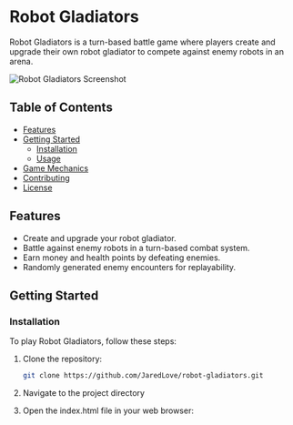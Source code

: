 # Robot Gladiators

Robot Gladiators is a turn-based battle game where players create and upgrade their own robot gladiator to compete against enemy robots in an arena.

![Robot Gladiators Screenshot](screenshot.png)

## Table of Contents

- [Features](#features)
- [Getting Started](#getting-started)
  - [Installation](#installation)
  - [Usage](#usage)
- [Game Mechanics](#game-mechanics)
- [Contributing](#contributing)
- [License](#license)

## Features

- Create and upgrade your robot gladiator.
- Battle against enemy robots in a turn-based combat system.
- Earn money and health points by defeating enemies.
- Randomly generated enemy encounters for replayability.

## Getting Started

### Installation

To play Robot Gladiators, follow these steps:

1. Clone the repository:

   ```bash
   git clone https://github.com/JaredLove/robot-gladiators.git

2. Navigate to the project directory

3. Open the index.html file in your web browser: